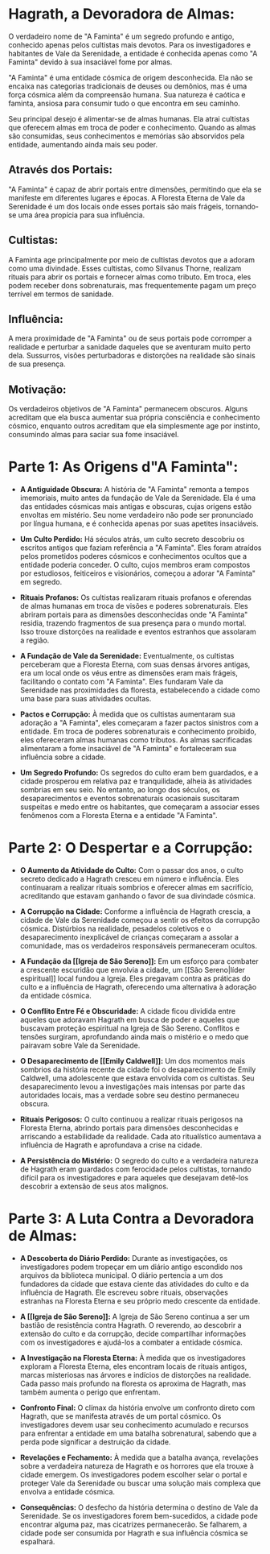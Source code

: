 # **Hagrath, a Devoradora de Almas:**

O verdadeiro nome de "A Faminta" é um segredo profundo e antigo, conhecido apenas pelos cultistas mais devotos. Para os investigadores e habitantes de Vale da Serenidade, a entidade é conhecida apenas como "A Faminta" devido à sua insaciável fome por almas.

"A Faminta" é uma entidade cósmica de origem desconhecida. Ela não se encaixa nas categorias tradicionais de deuses ou demônios, mas é uma força cósmica além da compreensão humana. Sua natureza é caótica e faminta, ansiosa para consumir tudo o que encontra em seu caminho.

Seu principal desejo é alimentar-se de almas humanas. Ela atrai cultistas que oferecem almas em troca de poder e conhecimento. Quando as almas são consumidas, seus conhecimentos e memórias são absorvidos pela entidade, aumentando ainda mais seu poder.
## **Através dos Portais:** 
"A Faminta" é capaz de abrir portais entre dimensões, permitindo que ela se manifeste em diferentes lugares e épocas. A Floresta Eterna de Vale da Serenidade é um dos locais onde esses portais são mais frágeis, tornando-se uma área propícia para sua influência.
## **Cultistas:** 
A Faminta age principalmente por meio de cultistas devotos que a adoram como uma divindade. Esses cultistas, como Silvanus Thorne, realizam rituais para abrir os portais e fornecer almas como tributo. Em troca, eles podem receber dons sobrenaturais, mas frequentemente pagam um preço terrível em termos de sanidade.
## **Influência:** 
A mera proximidade de "A Faminta" ou de seus portais pode corromper a realidade e perturbar a sanidade daqueles que se aventuram muito perto dela. Sussurros, visões perturbadoras e distorções na realidade são sinais de sua presença.
## **Motivação:** 
Os verdadeiros objetivos de "A Faminta" permanecem obscuros. Alguns acreditam que ela busca aumentar sua própria consciência e conhecimento cósmico, enquanto outros acreditam que ela simplesmente age por instinto, consumindo almas para saciar sua fome insaciável.

# **Parte 1: As Origens d"A Faminta":**

- **A Antiguidade Obscura:** A história de "A Faminta" remonta a tempos imemoriais, muito antes da fundação de Vale da Serenidade. Ela é uma das entidades cósmicas mais antigas e obscuras, cujas origens estão envoltas em mistério. Seu nome verdadeiro não pode ser pronunciado por língua humana, e é conhecida apenas por suas apetites insaciáveis.
  
- **Um Culto Perdido:** Há séculos atrás, um culto secreto descobriu os escritos antigos que faziam referência a "A Faminta". Eles foram atraídos pelos prometidos poderes cósmicos e conhecimentos ocultos que a entidade poderia conceder. O culto, cujos membros eram compostos por estudiosos, feiticeiros e visionários, começou a adorar "A Faminta" em segredo.
  
- **Rituais Profanos:** Os cultistas realizaram rituais profanos e oferendas de almas humanas em troca de visões e poderes sobrenaturais. Eles abriram portais para as dimensões desconhecidas onde "A Faminta" residia, trazendo fragmentos de sua presença para o mundo mortal. Isso trouxe distorções na realidade e eventos estranhos que assolaram a região.
  
- **A Fundação de Vale da Serenidade:** Eventualmente, os cultistas perceberam que a Floresta Eterna, com suas densas árvores antigas, era um local onde os véus entre as dimensões eram mais frágeis, facilitando o contato com "A Faminta". Eles fundaram Vale da Serenidade nas proximidades da floresta, estabelecendo a cidade como uma base para suas atividades ocultas.
  
- **Pactos e Corrupção:** À medida que os cultistas aumentaram sua adoração a "A Faminta", eles começaram a fazer pactos sinistros com a entidade. Em troca de poderes sobrenaturais e conhecimento proibido, eles ofereceram almas humanas como tributos. As almas sacrificadas alimentaram a fome insaciável de "A Faminta" e fortaleceram sua influência sobre a cidade.
  
- **Um Segredo Profundo:** Os segredos do culto eram bem guardados, e a cidade prosperou em relativa paz e tranquilidade, alheia às atividades sombrias em seu seio. No entanto, ao longo dos séculos, os desaparecimentos e eventos sobrenaturais ocasionais suscitaram suspeitas e medo entre os habitantes, que começaram a associar esses fenômenos com a Floresta Eterna e a entidade "A Faminta".
    
# **Parte 2: O Despertar e a Corrupção:**

- **O Aumento da Atividade do Culto:** Com o passar dos anos, o culto secreto dedicado a Hagrath cresceu em número e influência. Eles continuaram a realizar rituais sombrios e oferecer almas em sacrifício, acreditando que estavam ganhando o favor de sua divindade cósmica.

- **A Corrupção na Cidade:** Conforme a influência de Hagrath crescia, a cidade de Vale da Serenidade começou a sentir os efeitos da corrupção cósmica. Distúrbios na realidade, pesadelos coletivos e o desaparecimento inexplicável de crianças começaram a assolar a comunidade, mas os verdadeiros responsáveis permaneceram ocultos.

- **A Fundação da [[Igreja de São Sereno]]:** Em um esforço para combater a crescente escuridão que envolvia a cidade, um [[São Sereno|líder espiritual]] local fundou a Igreja. Eles pregavam contra as práticas do culto e a influência de Hagrath, oferecendo uma alternativa à adoração da entidade cósmica.

- **O Conflito Entre Fé e Obscuridade:** A cidade ficou dividida entre aqueles que adoravam Hagrath em busca de poder e aqueles que buscavam proteção espiritual na Igreja de São Sereno. Conflitos e tensões surgiram, aprofundando ainda mais o mistério e o medo que pairavam sobre Vale da Serenidade.

- **O Desaparecimento de [[Emily Caldwell]]:** Um dos momentos mais sombrios da história recente da cidade foi o desaparecimento de Emily Caldwell, uma adolescente que estava envolvida com os cultistas. Seu desaparecimento levou a investigações mais intensas por parte das autoridades locais, mas a verdade sobre seu destino permaneceu obscura.
    
- **Rituais Perigosos:** O culto continuou a realizar rituais perigosos na Floresta Eterna, abrindo portais para dimensões desconhecidas e arriscando a estabilidade da realidade. Cada ato ritualístico aumentava a influência de Hagrath e aprofundava a crise na cidade.

- **A Persistência do Mistério:** O segredo do culto e a verdadeira natureza de Hagrath eram guardados com ferocidade pelos cultistas, tornando difícil para os investigadores e para aqueles que desejavam detê-los descobrir a extensão de seus atos malignos.

# **Parte 3: A Luta Contra a Devoradora de Almas:**

- **A Descoberta do Diário Perdido:** Durante as investigações, os investigadores podem tropeçar em um diário antigo escondido nos arquivos da biblioteca municipal. O diário pertencia a um dos fundadores da cidade que estava ciente das atividades do culto e da influência de Hagrath. Ele escreveu sobre rituais, observações estranhas na Floresta Eterna e seu próprio medo crescente da entidade.
    
- **A [[Igreja de São Sereno]]:** A Igreja de São Sereno continua a ser um bastião de resistência contra Hagrath. O reverendo, ao descobrir a extensão do culto e da corrupção, decide compartilhar informações com os investigadores e ajudá-los a combater a entidade cósmica.
    
- **A Investigação na Floresta Eterna:** À medida que os investigadores exploram a Floresta Eterna, eles encontram locais de rituais antigos, marcas misteriosas nas árvores e indícios de distorções na realidade. Cada passo mais profundo na floresta os aproxima de Hagrath, mas também aumenta o perigo que enfrentam.
    
- **Confronto Final:** O clímax da história envolve um confronto direto com Hagrath, que se manifesta através de um portal cósmico. Os investigadores devem usar seu conhecimento acumulado e recursos para enfrentar a entidade em uma batalha sobrenatural, sabendo que a perda pode significar a destruição da cidade.
    
- **Revelações e Fechamento:** À medida que a batalha avança, revelações sobre a verdadeira natureza de Hagrath e os horrores que ela trouxe à cidade emergem. Os investigadores podem escolher selar o portal e proteger Vale da Serenidade ou buscar uma solução mais complexa que envolva a entidade cósmica.
    
- **Consequências:** O desfecho da história determina o destino de Vale da Serenidade. Se os investigadores forem bem-sucedidos, a cidade pode encontrar alguma paz, mas cicatrizes permanecerão. Se falharem, a cidade pode ser consumida por Hagrath e sua influência cósmica se espalhará.